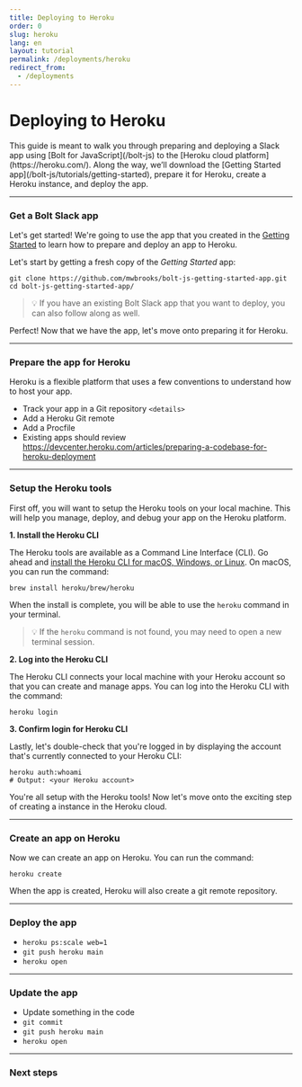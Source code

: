 ```yaml
---
title: Deploying to Heroku
order: 0
slug: heroku
lang: en
layout: tutorial
permalink: /deployments/heroku
redirect_from:
  - /deployments
---
```

# Deploying to Heroku

<div class="section-content">
This guide is meant to walk you through preparing and deploying a Slack app using [Bolt for JavaScript](/bolt-js) to the [Heroku cloud platform](https://heroku.com/). Along the way, we’ll download the [Getting Started app](/bolt-js/tutorials/getting-started), prepare it for Heroku, create a Heroku instance, and deploy the app.
</div>

---

### Get a Bolt Slack app

Let's get started! We're going to use the app that you created in the [Getting Started](/bolt-js/tutorials/getting_started) to learn how to prepare and deploy an app to Heroku.

Let's start by getting a fresh copy of the _Getting Started_ app:

```shell
git clone https://github.com/mwbrooks/bolt-js-getting-started-app.git
cd bolt-js-getting-started-app/
```

> 💡 If you have an existing Bolt Slack app that you want to deploy, you can also follow along as well.

Perfect! Now that we have the app, let's move onto preparing it for Heroku.

---

### Prepare the app for Heroku

Heroku is a flexible platform that uses a few conventions to understand how to host your app.

- Track your app in a Git repository `<details>`
- Add a Heroku Git remote
- Add a Procfile
- Existing apps should review https://devcenter.heroku.com/articles/preparing-a-codebase-for-heroku-deployment

---

### Setup the Heroku tools

First off, you will want to setup the Heroku tools on your local machine. This will help you manage, deploy, and debug your app on the Heroku platform.

**1. Install the Heroku CLI**

The Heroku tools are available as a Command Line Interface (CLI). Go ahead and [install the Heroku CLI for macOS, Windows, or Linux](https://devcenter.heroku.com/articles/getting-started-with-nodejs#set-up). On macOS, you can run the command:

```shell
brew install heroku/brew/heroku
```

When the install is complete, you will be able to use the `heroku` command in your terminal.

> 💡 If the `heroku` command is not found, you may need to open a new terminal session.

**2. Log into the Heroku CLI**

The Heroku CLI connects your local machine with your Heroku account so that you can create and manage apps. You can log into the Heroku CLI with the command:

```shell
heroku login
```

**3. Confirm login for Heroku CLI**

Lastly, let's double-check that you're logged in by displaying the account that's currently connected to your Heroku CLI:

```shell
heroku auth:whoami
# Output: <your Heroku account>
```

You're all setup with the Heroku tools! Now let's move onto the exciting step of creating a instance in the Heroku cloud.

---

### Create an app on Heroku

Now we can create an app on Heroku. You can run the command:

```shell
heroku create
```

When the app is created, Heroku will also create a git remote repository.

---

### Deploy the app

- `heroku ps:scale web=1`
- `git push heroku main`
- `heroku open`

---

### Update the app

- Update something in the code
- `git commit`
- `git push heroku main`
- `heroku open`

---

### Next steps

<!-- Deploying Heroku with OAuth -->